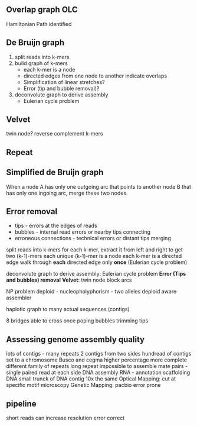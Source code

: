 ## Overlap graph OLC
Hamiltonian Path identified
## De Bruijn graph
1. split reads into k-mers
2. build graph of k-mers
	* each k-mer is a node
	* directed edges from one node to another indicate overlaps
	* Simplification of linear stretches?
	* Error (tip and bubble removal)?
3. deconvolute graph to derive assembly
	* Eulerian cycle problem
## Velvet
twin node?
reverse complement k-mers
## Repeat

## Simplified de Bruijn graph
When a node A has only one outgoing arc that points to another node B that has only one ingoing arc, merge these two nodes.
## Error removal
* tips - errors at the edges of reads
* bubbles - internal read errors or nearby tips connecting
* erroneous connections - technical errors or distant tips merging

split reads into k-mers
for each k-mer, extract it from left and right to get two (k-1)-mers
each unique (k-1)-mer is a node
each k-mer is a directed edge 
walk through **each** directed edge only **once** (Eulerian cycle problem)

deconvolute graph to derive assembly: Eulerian cycle problem
**Error (Tips and bubbles) removal**
**Velvet**: twin node block arcs 


NP problem 
deploid - nucleopholyphorism - two alleles
deploid aware assembler

haplotic
graph to many actual sequences (contigs)

8 bridges able to cross once
poping bubbles trimming tips

## Assessing genome assembly quality
lots of contigs - many repeats
2 contigs from two sides 
hundread of contigs set to a chromosome
Busco and cegma higher percentage more complete
 different family of repeats 
 long repeat impossible to assemble
 mate pairs - single paired read at each side
 DNA assembly
 RNA - annotation
 scaffolding DNA
 small trunck of DNA 
 contig
 10x the same
 Optical Mapping: cut at specific motif microscopy
 Genetic Mapping:
 pacbio error prone

## pipeline

 short reads can increase resolution 
 error correct 

<!--stackedit_data:
eyJoaXN0b3J5IjpbLTE1MzgyNTAxOTIsLTE0MTUzMjA1OTYsLT
E4MDYyOTY2MjUsMjAxMjcyNzc3MSwtMTkxMDA1MjI5MSwtMTE5
Nzc2MDA0LC01NzU5NDM0ODcsLTEyNDU5ODE5MTEsLTU3ODQyNj
cxMSw1MzY4NTE5MDUsNDM4NzMxMjA5LDE0NDMwMDM5NDMsLTE0
MTAyMjQ4MywtMjA0NjA5NDk4MSwtOTQwOTY2NDM2LC0xOTY3OT
ExMzc4LDIwOTY0MTc0MjIsMjAwMDExODI4MywxMjQzNTczNDk3
XX0=
-->